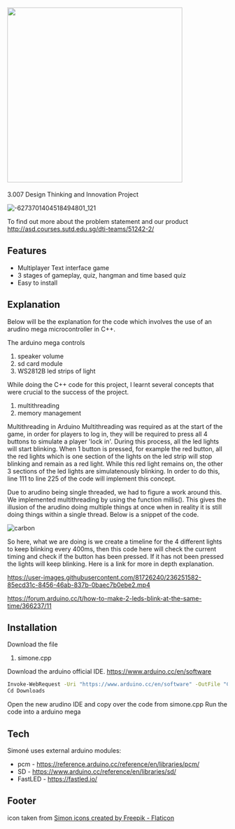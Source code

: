 # <img src="https://user-images.githubusercontent.com/81726240/236753609-0c0368a9-387d-4d5c-b8dc-19bcba547e64.png" width="400" height="400">
3.007 Design Thinking and Innovation Project

![-6273701404518494801_121](https://user-images.githubusercontent.com/81726240/236242987-be57f8b7-8c14-4e7c-9357-81b1b73a56ae.jpg)

To find out more about the problem statement and our product
http://asd.courses.sutd.edu.sg/dti-teams/51242-2/


## Features

- Multiplayer Text interface game
- 3 stages of gameplay, quiz, hangman and time based quiz
- Easy to install

## Explanation
Below will be the explanation for the code which involves the use of an arudino mega microcontroller in C++.
 
The arduino mega controls 
1. speaker volume 
2. sd card module
3. WS2812B led strips of light

While doing the C++ code for this project, I learnt several concepts that were crucial to the success of the project.
1. multithreading 
2. memory management

Multithreading in Arduino
Multithreading was required as at the start of the game, in order for players to log in, they will be required to press all 4 buttons to simulate a player 'lock in'. During this process, all the led lights will start blinking. When 1 button is pressed, for example the red button, all the red lights which is one section of the lights on the led strip will stop blinking and remain as a red light. While this red light remains on, the other 3 sections of the led lights are simulatenously blinking. In order to do this, line 111 to line 225 of the code will implement this concept. 

Due to arudino being single threaded, we had to figure a work around this. We implemented multithreading by using the function millis(). This gives the illusion of the arudino doing multiple things at once when in reality it is still doing things within a single thread. Below is a snippet of the code.

![carbon](https://user-images.githubusercontent.com/81726240/236753875-ac4c3b07-4719-4631-ac33-c4a46c628458.png)

So here, what we are doing is we create a timeline for the 4 different lights to keep blinking every 400ms, then this code here will check the current timing and check if the button has been pressed. If it has not been pressed the lights will keep blinking. Here is a link for more in depth explanation.

https://user-images.githubusercontent.com/81726240/236251582-85ecd31c-8456-46ab-837b-0baec7b0ebe2.mp4

https://forum.arduino.cc/t/how-to-make-2-leds-blink-at-the-same-time/366237/11

## Installation

Download the file
1. simone.cpp

Download the arduino official IDE. https://www.arduino.cc/en/software

```sh
Invoke-WebRequest -Uri "https://www.arduino.cc/en/software" -OutFile "C:\Downloads"
Cd Downloads
```

Open the new arudino IDE and copy over the code from simone.cpp
Run the code into a arduino mega

## Tech

Simoné uses external arduino modules:

- pcm - https://reference.arduino.cc/reference/en/libraries/pcm/
- SD - https://www.arduino.cc/reference/en/libraries/sd/
- FastLED - https://fastled.io/


## Footer

icon taken from <a href="https://www.flaticon.com/free-icons/simon" title="simon icons">Simon icons created by Freepik - Flaticon</a>
